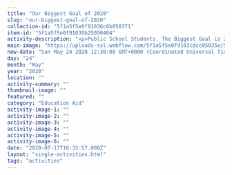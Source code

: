 ```yaml
---
title: "Our Biggest Goal of 2020"
slug: "our-biggest-goal-of-2020"
collection-id: "5f1a5f5e0f91036c6b050371"
item-id: "5f1a5f5e0f91039b25050404"
activity-description: "<p>Public School Students. The Biggest Goal is 2020. We have successfully completed the set goal through our Inbamayaa Foundation starting from 2016 to 2019. Although as usual we are relying on Facebook friends to enter the field unsupported in 2020 And to provide educational equipment, certificates and books to one lakh unsupported and talented public school students by 2020. We ask you to support us in this cause.</p><ul><li>2016: 10</li><li>2017: 100</li><li>2018: 1000</li><li>2019: 10000</li><li>2020: 100000</li></ul>"
main-image: "https://uploads-ssl.webflow.com/5f1a5f5e0f9103cdcc05035e/5f1a5f5e0f910364a705042f_99431255_2388121668154646_9125321824727465984_n_2388121661487980.jpg"
new-date: "Sun May 24 2020 12:30:00 GMT+0000 (Coordinated Universal Time)"
day: "24"
month: "May"
year: "2020"
location: ""
activity-summary: ""
thumbnail-image: ""
featured: ""
category: "Education Aid"
activity-image-1: ""
activity-image-2: ""
activity-image-3: ""
activity-image-4: ""
activity-image-5: ""
activity-image-6: ""
date: "2020-07-17T16:32:57.000Z"
layout: "single-activities.html"
tags: "activities"
---
```



